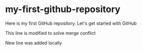# my-first-github-repository
Here is my first GitHub repository. Let's get started with GitHub

This line is modified to solve merge conflict

New line was added locally
